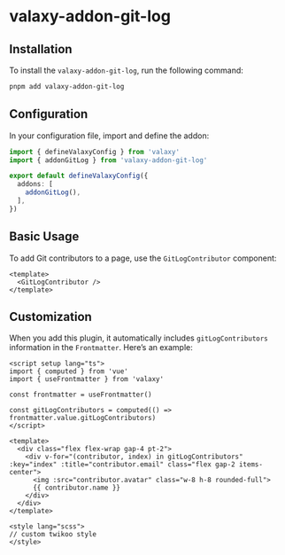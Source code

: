 # valaxy-addon-git-log

## Installation

To install the `valaxy-addon-git-log`, run the following command:

```bash
pnpm add valaxy-addon-git-log
```

## Configuration

In your configuration file, import and define the addon:

```ts
import { defineValaxyConfig } from 'valaxy'
import { addonGitLog } from 'valaxy-addon-git-log'

export default defineValaxyConfig({
  addons: [
    addonGitLog(),
  ],
})
```

## Basic Usage

To add Git contributors to a page, use the `GitLogContributor` component:

```vue
<template>
  <GitLogContributor />
</template>
```

## Customization

When you add this plugin, it automatically includes `gitLogContributors` information in the `Frontmatter`. Here’s an example:

```vue
<script setup lang="ts">
import { computed } from 'vue'
import { useFrontmatter } from 'valaxy'

const frontmatter = useFrontmatter()

const gitLogContributors = computed(() => frontmatter.value.gitLogContributors)
</script>

<template>
  <div class="flex flex-wrap gap-4 pt-2">
    <div v-for="(contributor, index) in gitLogContributors" :key="index" :title="contributor.email" class="flex gap-2 items-center">
      <img :src="contributor.avatar" class="w-8 h-8 rounded-full">
      {{ contributor.name }}
    </div>
  </div>
</template>

<style lang="scss">
// custom twikoo style
</style>
```
